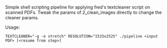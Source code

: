 Simple shell scripting pipeline for applying fred's textcleaner script on
scanned PDFs. Tweak the params of 2_clean_images directly to change the cleaner
params.

Usage:

```
TEXTCLEANER="-g -e stretch" RESOLUTION="1533x2525" ./pipeline <input PDF> [<resume from step>]
```
